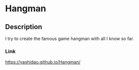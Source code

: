 # Hangman

## Description

I try to create the famous game hangman with all I know so far.

### Link

<https://yashidao.github.io/Hangman/>
